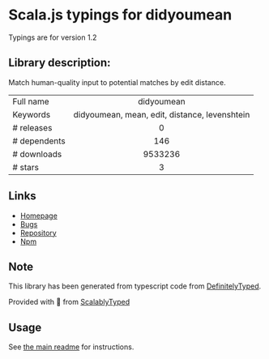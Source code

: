 
# Scala.js typings for didyoumean

Typings are for version 1.2

## Library description:
Match human-quality input to potential matches by edit distance.

|                    |                 |
| ------------------ | :-------------: |
| Full name          | didyoumean |
| Keywords           | didyoumean, mean, edit, distance, levenshtein |
| # releases         | 0 |
| # dependents       | 146 |
| # downloads        | 9533236 |
| # stars            | 3 |

## Links
- [Homepage](https://github.com/dcporter/didyoumean.js)
- [Bugs](https://github.com/dcporter/didyoumean.js/issues)
- [Repository](https://github.com/dcporter/didyoumean.js)
- [Npm](https://www.npmjs.com/package/didyoumean)
    


## Note
This library has been generated from typescript code from [DefinitelyTyped](https://definitelytyped.org).

Provided with :purple_heart: from [ScalablyTyped](https://github.com/oyvindberg/ScalablyTyped)

## Usage
See [the main readme](../../readme.md) for instructions.



